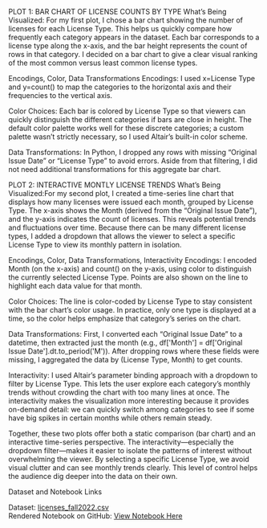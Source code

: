 PLOT 1: BAR CHART OF LICENSE COUNTS BY TYPE
What’s Being Visualized:
For my first plot, I chose a bar chart showing the number of licenses for each License Type. This helps us quickly compare how frequently each category appears in the dataset. Each bar corresponds to a license type along the x-axis, and the bar height represents the count of rows in that category. I decided on a bar chart to give a clear visual ranking of the most common versus least common license types.

Encodings, Color, Data Transformations
Encodings: I used x=License Type and y=count() to map the categories to the horizontal axis and their frequencies to the vertical axis.

Color Choices: Each bar is colored by License Type so that viewers can quickly distinguish the different categories if bars are close in height. The default color palette works well for these discrete categories; a custom palette wasn’t strictly necessary, so I used Altair’s built-in color scheme.

Data Transformations: In Python, I dropped any rows with missing “Original Issue Date” or “License Type” to avoid errors. Aside from that filtering, I did not need additional transformations for this aggregate bar chart.

PLOT 2: INTERACTIVE MONTLY LICENSE TRENDS
What’s Being Visualized:For my second plot, I created a time-series line chart that displays how many licenses were issued each month, grouped by License Type. The x-axis shows the Month (derived from the “Original Issue Date”), and the y-axis indicates the count of licenses. This reveals potential trends and fluctuations over time. Because there can be many different license types, I added a dropdown that allows the viewer to select a specific License Type to view its monthly pattern in isolation.

Encodings, Color, Data Transformations, Interactivity
Encodings: I encoded Month (on the x-axis) and count() on the y-axis, using color to distinguish the currently selected License Type. Points are also shown on the line to highlight each data value for that month.

Color Choices: The line is color-coded by License Type to stay consistent with the bar chart’s color usage. In practice, only one type is displayed at a time, so the color helps emphasize that category’s series on the chart.

Data Transformations: First, I converted each “Original Issue Date” to a datetime, then extracted just the month (e.g., df['Month'] = df['Original Issue Date'].dt.to_period('M')). After dropping rows where these fields were missing, I aggregated the data by (License Type, Month) to get counts.

Interactivity: I used Altair’s parameter binding approach with a dropdown to filter by License Type. This lets the user explore each category’s monthly trends without crowding the chart with too many lines at once. The interactivity makes the visualization more interesting because it provides on-demand detail: we can quickly switch among categories to see if some have big spikes in certain months while others remain steady.


Together, these two plots offer both a static comparison (bar chart) and an interactive time-series perspective. The interactivity—especially the dropdown filter—makes it easier to isolate the patterns of interest without overwhelming the viewer. By selecting a specific License Type, we avoid visual clutter and can see monthly trends clearly. This level of control helps the audience dig deeper into the data on their own.



Dataset and Notebook Links

Dataset: [licenses_fall2022.csv](https://github.com/UIUC-iSchool-DataViz/is445_data/raw/main/licenses_fall2022.csv)  
Rendered Notebook on GitHub: [View Notebook Here](https://github.com/Smruti2025/Data-Viz/blob/main/DATA%20VIZ-ASSIGNMENT.ipynb)
